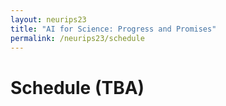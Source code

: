 ```yaml
---
layout: neurips23
title: "AI for Science: Progress and Promises"
permalink: /neurips23/schedule
---
```



# Schedule (TBA)


